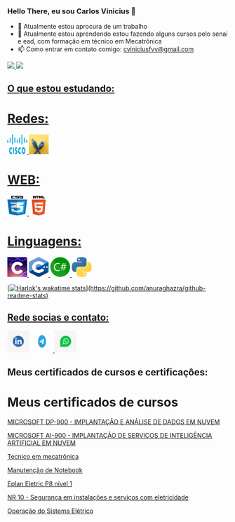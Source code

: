 ### Hello There, eu sou Carlos Vinicius 👋

- 🔭 Atualmente estou aprocura de um trabalho
- 🌱 Atualmente estou aprendendo estou fazendo alguns cursos pelo senai e ead, com formação em técnico em Mecatrônica
- 📫 Como entrar em contato comigo: cviniciusfvv@gmail.com

<div>
<a href="https://github.com/cviniciusfvv">
<img loading="lazy" height="180em" src="https://github-readme-stats.vercel.app/api/top-langs/?username=cviniciusfvv&layout=compact&langs_count=7&theme=dracula"/>
<img loading="lazy" height="180em" src="https://github-readme-stats.vercel.app/api?username=cviniciusfvv&show_icons=true&theme=dracula&include_all_commits=true&count_private=true"/>
</div>

## O que estou estudando:

# Redes:

<img loading="lazy" src="IMG/cisco/android-chrome-512x512.png" width="45" height="45"/> <img loading="lazy" src="IMG/redes/android-chrome-512x512.png" width="45" height="45"/>

# WEB:

<img loading="lazy" src="IMG/CSS/android-chrome-512x512.png" width="45" height="45"/> <img loading="lazy" src="IMG/HTML/android-chrome-512x512.png" width="45" height="45"/>

# Linguagens:

<img loading="lazy" src="IMG/c/android-chrome-512x512.png" width="45" height="45"/> <img loading="lazy" src="IMG/c++/android-chrome-512x512.png" width="45" height="45"/> <img loading="lazy" src="IMG/Csharp/android-chrome-512x512.png" width="45" height="45"/> <img loading="lazy" src="IMG/python/android-chrome-512x512.png" width="45" height="45"/>

[![Harlok's wakatime stats](https://github-readme-stats.vercel.app/api/wakatime?username=@Mantraz_)](https://github.com/anuraghazra/github-readme-stats)

## Rede socias e contato:

<div>
  <a href="https://www.linkedin.com/in/cviniciusfvvalentim/" target="_blank"> <img src="IMG\linkedin\android-chrome-512x512.png" width="50" height="50"></a>
  <a href="https://t.me/CViniciusFVV" target="_blank"> <img src="IMG\Telegram\android-chrome-512x512.png" width="50" height="50"> </a>
  <a href="https://wa.me/5519997455472" target="_blank"> <img src="IMG\Whatsapp\android-chrome-512x512.png" width="50" height="50"></a>
</div>

## Meus certificados de cursos e certificaçôes:

# Meus certificados de cursos

<div><a href="https://drive.google.com/file/d/1p75CoJn6cMTsCCXLyvEnQIT3uHKEyrDS/view?usp=sharing"><p>MICROSOFT DP-900 - IMPLANTAÇÃO E ANÁLISE DE DADOS EM NUVEM</p></a><div>
<div><a href="https://drive.google.com/file/d/1s6iqb_Fce_J7MSYbT6Ae2jrEp18QDCeb/view?usp=sharing"><p>MICROSOFT AI-900 - IMPLANTAÇÃO DE SERVIÇOS DE INTELIGÊNCIA ARTIFICIAL EM NUVEM</p></a><div>
<div><a href="https://drive.google.com/file/d/1islcm2wbVILmJ_z2f3tt84l0NB74WaV5/view?usp=sharing"><p>Tecnico em mecatrônica</p></a><div>
<div><a href="https://drive.google.com/file/d/12TGpRXEGSrgpsztH8rxyvwljzuKtruHX/view?usp=sharing"><p>Manutenção de Notebook</p></a><div>
<div><a href="https://drive.google.com/file/d/1w-8eOP3r_fQUJZ6IzLAoGn5HYgchSVNe/view?usp=sharing"><p>Eplan Eletric P8 nível 1</p></a><div>
<div><a href="https://drive.google.com/file/d/1g5uxVyKYtf2CRPfH1C-kuYxsM0femqop/view?usp=sharing"><p>NR 10 - Segurança em instalações e serviços com eletricidade</p></a><div>
<div><a href="https://drive.google.com/file/d/1Dg258y_OTkhOgM6edMOw4BreSAvPuOa8/view?usp=sharing"><p>Operação do Sistema Elétrico</p></a><div>